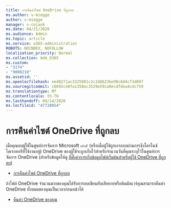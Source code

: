 ```yaml
---
title: การคืนค่าไซต์ OneDrive ที่ถูกลบ
ms.author: v-miegge
author: v-miegge
manager: v-cojank
ms.date: 04/21/2020
ms.audience: Admin
ms.topic: article
ms.service: o365-administration
ROBOTS: NOINDEX, NOFOLLOW
localization_priority: Normal
ms.collection: Adm_O365
ms.custom:
- "3174"
- "9000210"
ms.assetid: ''
ms.openlocfilehash: ee48271ac3325881c2c2d8623be98c6d4cf3d09f
ms.sourcegitcommit: c6692ce0fa1358ec3529e59ca0ecdfdea4cdc759
ms.translationtype: MT
ms.contentlocale: th-TH
ms.lasthandoff: 09/14/2020
ms.locfileid: "47728054"
---
```

# <a name="restore-a-deleted-onedrive-site"></a>การคืนค่าไซต์ OneDrive ที่ถูกลบ

เมื่อคุณลบผู้ใช้ในศูนย์การจัดการ Microsoft ๓๖๕ (หรือเมื่อผู้ใช้ถูกเอาออกผ่านการซิงโครไนซ์ไดเรกทอรีที่ใช้งานอยู่) OneDrive ของผู้ใช้จะถูกเก็บไว้สำหรับจำนวนวันที่คุณระบุไว้ในศูนย์การจัดการ OneDrive (สำหรับข้อมูลให้ดู [ที่ตั้งค่าการเก็บข้อมูลไฟล์เริ่มต้นสำหรับผู้ใช้ OneDrive ที่ถูกลบ](https://docs.microsoft.com/onedrive/set-retention))

* [การคืนค่าไซต์ OneDrive ที่ถูกลบ](https://docs.microsoft.com/onedrive/restore-deleted-onedrive)

ถ้าไฟล์ OneDrive จำนวนมากของคุณได้รับการลบเขียนทับเสียหายหรือติดมัลแวร์คุณสามารถคืนค่า OneDrive ทั้งหมดของคุณเป็นเวลาก่อนหน้าได้

* [คืนค่า OneDrive ของคุณ](https://support.office.com/article/Restore-your-OneDrive-fa231298-759d-41cf-bcd0-25ac53eb8a15)